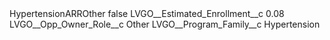 <?xml version="1.0" encoding="UTF-8"?>
<CustomMetadata xmlns="http://soap.sforce.com/2006/04/metadata" xmlns:xsi="http://www.w3.org/2001/XMLSchema-instance" xmlns:xsd="http://www.w3.org/2001/XMLSchema">
    <label>HypertensionARROther</label>
    <protected>false</protected>
    <values>
        <field>LVGO__Estimated_Enrollment__c</field>
        <value xsi:type="xsd:double">0.08</value>
    </values>
    <values>
        <field>LVGO__Opp_Owner_Role__c</field>
        <value xsi:type="xsd:string">Other</value>
    </values>
    <values>
        <field>LVGO__Program_Family__c</field>
        <value xsi:type="xsd:string">Hypertension</value>
    </values>
</CustomMetadata>
